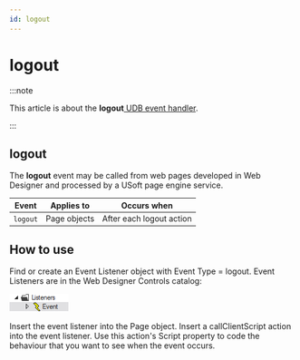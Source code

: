```yaml
---
id: logout
---
```


# logout




:::note

This article is about the **logout**[ UDB event handler](/Web_and_app_UIs/UDB_Events).

:::

## **logout**

The **logout** event may be called from web pages developed in Web Designer and processed by a USoft page engine service.

|**Event**|**Applies to**|**Occurs when**|
|--------|--------|--------|
|`logout`|Page objects|After each logout action|



## How to use

Find or create an Event Listener object with Event Type = logout. Event Listeners are in the Web Designer Controls catalog:

![](./assets/ff8672be-ff07-426e-ba7e-0ecf37444b63.png)

Insert the event listener into the Page object. Insert a callClientScript action into the event listener. Use this action's Script property to code the behaviour that you want to see when the event occurs.